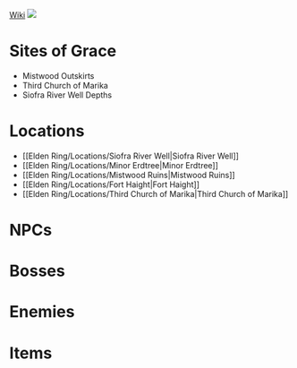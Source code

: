 [Wiki](https://eldenring.wiki.fextralife.com/Mistwood)
<img src="https://eldenring.wiki.fextralife.com/file/Elden-Ring/mistwood_reg_map_elden_ring_wiki_guide_600px.jpg" />

# Sites of Grace
- Mistwood Outskirts
- Third Church of Marika
- Siofra River Well Depths

# Locations
- [[Elden Ring/Locations/Siofra River Well|Siofra River Well]]
- [[Elden Ring/Locations/Minor Erdtree|Minor Erdtree]]
- [[Elden Ring/Locations/Mistwood Ruins|Mistwood Ruins]]
- [[Elden Ring/Locations/Fort Haight|Fort Haight]]
- [[Elden Ring/Locations/Third Church of Marika|Third Church of Marika]]

# NPCs

# Bosses

# Enemies

# Items

